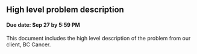 ## High level problem description

#### Due date: Sep 27 by 5:59 PM

This document includes the high level description of the problem from our client, BC Cancer.

